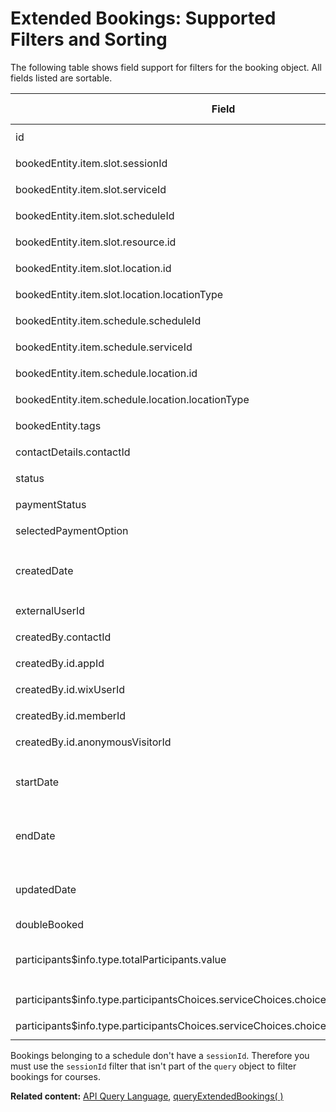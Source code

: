 # Extended Bookings: Supported Filters and Sorting

The following table shows field support for filters for the booking object. All fields listed are sortable.

| Field                                                                       | Supported Filters                             |
|-----------------------------------------------------------------------------| --------------------------------------------- |
| id                                                                          | `$eq`, `$ne`, `$in` |
| bookedEntity.item.slot.sessionId                                            | `$eq`, `$ne`, `$in` |
| bookedEntity.item.slot.serviceId                                            | `$eq`, `$ne`, `$in` |
| bookedEntity.item.slot.scheduleId                                           | `$eq`, `$ne`, `$in` |
| bookedEntity.item.slot.resource.id                                          | `$eq`, `$ne`, `$in` |
| bookedEntity.item.slot.location.id                                          | `$eq`, `$ne`, `$in` |
| bookedEntity.item.slot.location.locationType                                | `$eq`, `$ne`, `$in` |
| bookedEntity.item.schedule.scheduleId                                       | `$eq`, `$ne`, `$in` |
| bookedEntity.item.schedule.serviceId                                        | `$eq`, `$ne`, `$in` |
| bookedEntity.item.schedule.location.id                                      | `$eq`, `$ne`, `$in` |
| bookedEntity.item.schedule.location.locationType                            | `$eq`, `$ne`, `$in` |
| bookedEntity.tags                                                           | `$hasSome`, `$hasAll` |
| contactDetails.contactId                                                    | `$eq`, `$ne`, `$in` |
| status                                                                      | `$eq`, `$ne`, `$in` |
| paymentStatus                                                               | `$eq`, `$ne`, `$in` |
| selectedPaymentOption                                                       | `$eq`, `$ne`, `$in` |
| createdDate                                                                 | `$eq`, `$ne`, `$gt`, `$gte`, `$lt`, `$lte`, `$in`, `n$in` |
| externalUserId                                                              | `$eq`, `$ne`, `$in` |
| createdBy.contactId                                                         | `$eq`, `$ne`, `$in` |
| createdBy.id.appId                                                          | `$eq`, `$ne`, `$in` |
| createdBy.id.wixUserId                                                      | `$eq`, `$ne`, `$in` |
| createdBy.id.memberId                                                       | `$eq`, `$ne`, `$in` |
| createdBy.id.anonymousVisitorId                                             | `$eq`, `$ne`, `$in` |
| startDate                                                                   | `$eq`, `$ne`, `$gt`, `$gte`, `$lt`, `$lte`, `$in`, `n$in` |
| endDate                                                                     | `$eq`, `$ne`, `$gt`, `$gte`, `$lt`, `$lte`, `$in`, `n$in` |
| updatedDate                                                                 | `$eq`, `$ne`, `$gt`, `$gte`, `$lt`, `$lte`, `$in`, `n$in` |
| doubleBooked                                                                | `$eq`, `$ne` |
| participants$info.type.totalParticipants.value                               | `$eq`, `$ne`, `$gt`, `$gte`, `$lt`, `$lte`, `$in`, `n$in` |
| participants$info.type.participantsChoices.serviceChoices.choices.optionId       |  `$hasSome`, `$hasAll` |
| participants$info.type.participantsChoices.serviceChoices.choices.choice.custom.value |  `$hasSome`, `$hasAll` |

Bookings belonging to a schedule don't have a `sessionId`. Therefore you 
must use the `sessionId` filter that isn't part of the `query` object to 
filter bookings for courses.

__Related content:__
[API Query Language](https://www.wix.com/velo/reference/api-overview/api-query-language),
[queryExtendedBookings( )](https://www.wix.com/velo/reference/wix-bookings-v2/extendedbookings/queryextendedbookings)

